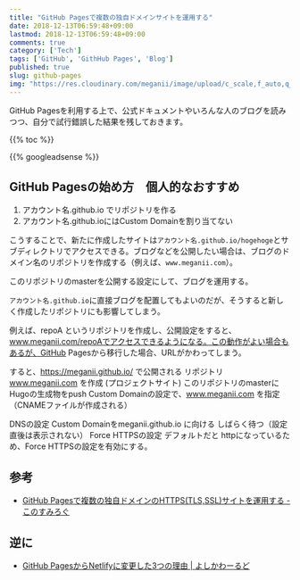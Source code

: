 ```yaml
---
title: "GitHub Pagesで複数の独自ドメインサイトを運用する"
date: 2018-12-13T06:59:48+09:00
lastmod: 2018-12-13T06:59:48+09:00
comments: true
category: ['Tech']
tags: ['GitHub', 'GithHub Pages', 'Blog']
published: true
slug: github-pages
img: "https://res.cloudinary.com/meganii/image/upload/c_scale,f_auto,q_auto,w_300/v1514031264/thumbnail_tech.png"
---
```



GitHub Pagesを利用する上で、公式ドキュメントやいろんな人のブログを読みつつ、自分で試行錯誤した結果を残しておきます。


{{% toc %}}


<!--more-->
{{% googleadsense %}}



## GitHub Pagesの始め方　個人的なおすすめ

1. アカウント名.github.io でリポジトリを作る
2. アカウント名.github.ioにはCustom Domainを割り当てない

こうすることで、新たに作成したサイトは`アカウント名.github.io/hogehoge`とサブディレクトリでアクセスできる。ブログなどを公開したい場合は、ブログのドメイン名のリポジトリを作成する（例えば、`www.meganii.com`）。

このリポジトリのmasterを公開する設定にして、ブログを運用する。

`アカウント名.github.io`に直接ブログを配置してもよいのだが、そうすると新しく作成したリポジトリにも影響してしまう。

例えば、repoA というリポジトリを作成し、公開設定をすると、www.meganii.com/repoAでアクセスできるようになる。この動作がよい場合もあるが、GitHub Pagesから移行した場合、URLがかわってしまう。


すると、https://meganii.github.io/ で公開される
リポジトリ www.meganii.com を作成 (プロジェクトサイト)
このリポジトリのmasterにHugoの生成物をpush
Custom Domainの設定で、www.meganii.com を指定（CNAMEファイルが作成される）

DNSの設定
Custom Domainをmeganii.github.io に向ける
しばらく待つ（設定直後は表示されない）
Force HTTPSの設定
デフォルトだと httpになっているため、Force HTTPSの設定を有効にする。



## 参考

- [GitHub Pagesで複数の独自ドメインのHTTPS(TLS,SSL)サイトを運用する - このすみろぐ](https://www.konosumi.net/entry/2018/07/01/190200)



## 逆に


- [GitHub PagesからNetlifyに変更した3つの理由 \| よしかわーるど](https://yoshikawataiki.net/posts/netlify/)